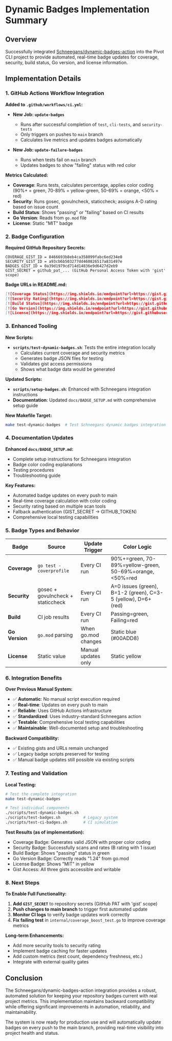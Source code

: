 # Dynamic Badges Implementation Summary

## Overview

Successfully integrated [Schneegans/dynamic-badges-action](https://github.com/Schneegans/dynamic-badges-action) into the Pivot CLI project to provide automated, real-time badge updates for coverage, security, build status, Go version, and license information.

## Implementation Details

### 1. GitHub Actions Workflow Integration

**Added to `.github/workflows/ci.yml`:**

- **New Job: `update-badges`**
  - Runs after successful completion of `test`, `cli-tests`, and `security-tests`
  - Only triggers on pushes to `main` branch
  - Calculates live metrics and updates badges automatically

- **New Job: `update-failure-badges`**
  - Runs when tests fail on `main` branch
  - Updates badges to show "failing" status with red color

**Metrics Calculated:**
- **Coverage**: Runs tests, calculates percentage, applies color coding (90%+ = green, 70-89% = yellow-green, 50-69% = orange, <50% = red)
- **Security**: Runs gosec, govulncheck, staticcheck; assigns A-D rating based on issue count
- **Build Status**: Shows "passing" or "failing" based on CI results
- **Go Version**: Reads from `go.mod` file
- **License**: Static "MIT" badge

### 2. Badge Configuration

**Required GitHub Repository Secrets:**
```
COVERAGE_GIST_ID = 8466693b8eb4ca358099fabc6ed234e0
SECURITY_GIST_ID = a93cb6b503277dd460826517a831497e  
BADGES_GIST_ID = 0a39d1979cd714d14836e9d6427d2eb9
GIST_SECRET = github_pat_... (GitHub Personal Access Token with 'gist' scope)
```

**Badge URLs in README.md:**
```markdown
[![Coverage Status](https://img.shields.io/endpoint?url=https://gist.githubusercontent.com/rhino11/8466693b8eb4ca358099fabc6ed234e0/raw/pivot-coverage.json)](https://github.com/rhino11/pivot/actions)
[![Security Rating](https://img.shields.io/endpoint?url=https://gist.githubusercontent.com/rhino11/a93cb6b503277dd460826517a831497e/raw/pivot-security.json)](https://github.com/rhino11/pivot/security)
[![Build Status](https://img.shields.io/endpoint?url=https://gist.githubusercontent.com/rhino11/0a39d1979cd714d14836e9d6427d2eb9/raw/pivot-build.json)](https://github.com/rhino11/pivot/actions)
[![Go Version](https://img.shields.io/endpoint?url=https://gist.githubusercontent.com/rhino11/0a39d1979cd714d14836e9d6427d2eb9/raw/pivot-go-version.json)](https://golang.org)
[![License](https://img.shields.io/endpoint?url=https://gist.githubusercontent.com/rhino11/0a39d1979cd714d14836e9d6427d2eb9/raw/pivot-license.json)](https://opensource.org/licenses/MIT)
```

### 3. Enhanced Tooling

**New Scripts:**
- **`scripts/test-dynamic-badges.sh`**: Tests the entire integration locally
  - Calculates current coverage and security metrics
  - Generates badge JSON files for testing
  - Validates gist access permissions
  - Shows what badge data would be generated

**Updated Scripts:**
- **`scripts/setup-badges.sh`**: Enhanced with Schneegans integration instructions
- **Documentation**: Updated `docs/BADGE_SETUP.md` with comprehensive setup guide

**New Makefile Target:**
```bash
make test-dynamic-badges  # Test Schneegans dynamic badges integration
```

### 4. Documentation Updates

**Enhanced `docs/BADGE_SETUP.md`:**
- Complete setup instructions for Schneegans integration
- Badge color coding explanations
- Testing procedures
- Troubleshooting guide

**Key Features:**
- Automated badge updates on every push to main
- Real-time coverage calculation with color coding
- Security rating based on multiple scan tools
- Fallback authentication (GIST_SECRET → GITHUB_TOKEN)
- Comprehensive local testing capabilities

### 5. Badge Types and Behavior

| Badge | Source | Update Trigger | Color Logic |
|-------|--------|----------------|-------------|
| **Coverage** | `go test -coverprofile` | Every CI run | 90%+=green, 70-89%=yellow-green, 50-69%=orange, <50%=red |
| **Security** | gosec + govulncheck + staticcheck | Every CI run | A=0 issues (green), B=1-2 (green), C=3-5 (yellow), D=6+ (red) |
| **Build** | CI job results | Every CI run | Passing=green, Failing=red |
| **Go Version** | `go.mod` parsing | When go.mod changes | Static blue (#00ADD8) |
| **License** | Static value | Manual updates only | Static yellow |

### 6. Integration Benefits

**Over Previous Manual System:**
- ✅ **Automatic**: No manual script execution required
- ✅ **Real-time**: Updates on every push to main
- ✅ **Reliable**: Uses GitHub Actions infrastructure
- ✅ **Standardized**: Uses industry-standard Schneegans action
- ✅ **Testable**: Comprehensive local testing capabilities
- ✅ **Maintainable**: Well-documented setup and troubleshooting

**Backward Compatibility:**
- ✅ Existing gists and URLs remain unchanged
- ✅ Legacy badge scripts preserved for testing
- ✅ Manual badge updates still possible via existing scripts

### 7. Testing and Validation

**Local Testing:**
```bash
# Test the complete integration
make test-dynamic-badges

# Test individual components
./scripts/test-dynamic-badges.sh
./scripts/test-badges.sh          # Legacy system
./scripts/test-ci-badges.sh       # CI simulation
```

**Test Results (as of implementation):**
- Coverage Badge: Generates valid JSON with proper color coding
- Security Badge: Successfully scans and rates (B rating with 1 issue)
- Build Badge: Shows "passing" status in green
- Go Version Badge: Correctly reads "1.24" from go.mod
- License Badge: Shows "MIT" in yellow
- Gist Access: All three gists accessible and writable

### 8. Next Steps

**To Enable Full Functionality:**
1. **Add `GIST_SECRET`** to repository secrets (GitHub PAT with 'gist' scope)
2. **Push changes to main branch** to trigger first automated update
3. **Monitor CI logs** to verify badge updates work correctly
4. **Fix failing test** in `internal/coverage_boost_test.go` to improve coverage metrics

**Long-term Enhancements:**
- Add more security tools to security rating
- Implement badge caching for faster updates
- Add custom metrics (test count, dependency freshness, etc.)
- Integrate with external quality gates

## Conclusion

The Schneegans/dynamic-badges-action integration provides a robust, automated solution for keeping your repository badges current with real project metrics. This implementation maintains backward compatibility while offering significant improvements in automation, reliability, and maintainability.

The system is now ready for production use and will automatically update badges on every push to the main branch, providing real-time visibility into project health and status.
